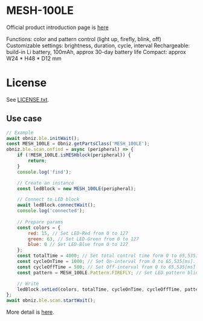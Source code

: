# MESH-100LE
Official product introduction page is [here](https://shop.meshprj.com/products/led)

Functions: color and pattern control (light up, firefly, blink, off)
Customizable settings: brightness, duration, cycle, interval
Rechargeable: build-in Li battery, 100mAh, approx 30-day battery life
Compact: approx W24 * H48 * D12 mm

# License
See [LICENSE.txt]().

## Use case

```javascript
// Example
await obniz.ble.initWait();
const MESH_100LE = Obniz.getPartsClass('MESH_100LE');
obniz.ble.scan.onfind = async (peripheral) => {
    if (!MESH_100LE.isMESHblock(peripheral)) {
        return;
    }
    console.log('find');

    // Create an instance
    const ledBlock = new MESH_100LE(peripheral);

    // Connect to LED block
    await ledBlock.connectWait();
    console.log('connected');
    
    // Prepare params
    const colors = {
        red: 15, // Set LED-Red from 0 to 127
        green: 63, // Set LED-Green from 0 to 127
        blue: 0 // Set LED-Blue from 0 to 127
    };
    const totalTime = 4000; // Set total control time form 0 to 65,535[ms]. More detail is below. /ex 4.000[s]
    const cycleOnTime = 1000; // Set On-interval from 0 to 65,535[ms]. More detail is below. /ex 1.000[s]
    const cycleOffTime = 500; // Set Off-interval from 0 to 65,535[ms]. More detail is below. /ex 0.500[s]
    const pattern = MESH_100LE.Pattern.FIREFLY; // Set LED pattern blink or firefly.

    // Write
    ledBlock.setLed(colors, totalTime, cycleOnTime, cycleOffTime, pattern);
};
await obniz.ble.scan.startWait();

```

More detail is [here]().
